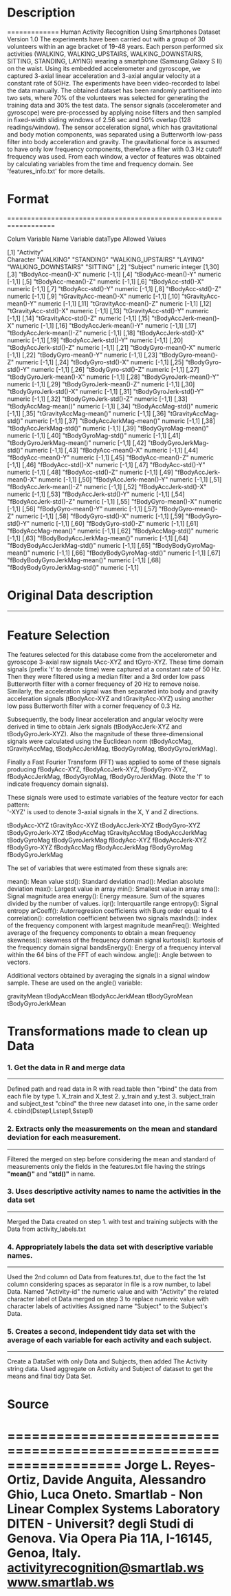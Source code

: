 # Description
=============
Human Activity Recognition Using Smartphones Dataset
Version 1.0
The experiments have been carried out with a group of 30 volunteers within an age bracket of 19-48 years. 
Each person performed six activities (WALKING, WALKING_UPSTAIRS, WALKING_DOWNSTAIRS, SITTING, STANDING, LAYING) wearing 
a smartphone (Samsung Galaxy S II) on the waist. Using its embedded accelerometer and gyroscope, we captured 3-axial 
linear acceleration and 3-axial angular velocity at a constant rate of 50Hz. The experiments have been video-recorded 
to label the data manually. The obtained dataset has been randomly partitioned into two sets, where 70% of the 
volunteers was selected for generating the training data and 30% the test data. 
The sensor signals (accelerometer and gyroscope) were pre-processed by applying noise filters and then sampled in 
fixed-width sliding windows of 2.56 sec and 50% overlap (128 readings/window). The sensor acceleration signal, which 
has gravitational and body motion components, was separated using a Butterworth low-pass filter into body acceleration 
and gravity. The gravitational force is assumed to have only low frequency components, therefore a filter with 0.3 Hz 
cutoff frequency was used. From each window, a vector of features was obtained by calculating variables from the time 
and frequency domain. See 'features_info.txt' for more details. 

# Format
==================================================================

Colum Variable Name 
   Variable dataType 
    Allowed Values

[,1] "Activity"  
   Character 
    "WALKING" 
    "STANDING" 
    "WALKING_UPSTAIRS"
    "LAYING"
    "WALKING_DOWNSTAIRS"
    "SITTING" 
[,2] "Subject" 
   numeric
    integer [1,30]
[,3] "tBodyAcc-mean()-X" 
   numeric
    [-1,1]
[,4] "tBodyAcc-mean()-Y" 
   numeric
    [-1,1]
[,5] "tBodyAcc-mean()-Z" 
   numeric
    [-1,1]
[,6] "tBodyAcc-std()-X" 
   numeric
    [-1,1]
[,7] "tBodyAcc-std()-Y" 
   numeric
    [-1,1]
[,8] "tBodyAcc-std()-Z" 
   numeric
    [-1,1]
[,9] "tGravityAcc-mean()-X" 
   numeric
    [-1,1]
[,10] "tGravityAcc-mean()-Y" 
   numeric
    [-1,1]
[,11] "tGravityAcc-mean()-Z" 
   numeric
    [-1,1]
[,12] "tGravityAcc-std()-X" 
   numeric
    [-1,1]
[,13] "tGravityAcc-std()-Y" 
   numeric
    [-1,1]
[,14] "tGravityAcc-std()-Z" 
   numeric
    [-1,1]
[,15] "tBodyAccJerk-mean()-X" 
   numeric
    [-1,1]
[,16] "tBodyAccJerk-mean()-Y" 
   numeric
    [-1,1]
[,17] "tBodyAccJerk-mean()-Z" 
   numeric
    [-1,1]
[,18] "tBodyAccJerk-std()-X" 
   numeric
    [-1,1]
[,19] "tBodyAccJerk-std()-Y" 
   numeric
    [-1,1]
[,20] "tBodyAccJerk-std()-Z" 
   numeric
    [-1,1]
[,21] "tBodyGyro-mean()-X" 
   numeric
    [-1,1]
[,22] "tBodyGyro-mean()-Y" 
   numeric
    [-1,1]
[,23] "tBodyGyro-mean()-Z" 
   numeric
    [-1,1]
[,24] "tBodyGyro-std()-X" 
   numeric
    [-1,1]
[,25] "tBodyGyro-std()-Y" 
   numeric
    [-1,1]
[,26] "tBodyGyro-std()-Z" 
   numeric
    [-1,1]
[,27] "tBodyGyroJerk-mean()-X" 
   numeric
    [-1,1]
[,28] "tBodyGyroJerk-mean()-Y" 
   numeric
    [-1,1]
[,29] "tBodyGyroJerk-mean()-Z" 
   numeric
    [-1,1]
[,30] "tBodyGyroJerk-std()-X" 
   numeric
    [-1,1]
[,31] "tBodyGyroJerk-std()-Y" 
   numeric
    [-1,1]
[,32] "tBodyGyroJerk-std()-Z" 
   numeric
    [-1,1]
[,33] "tBodyAccMag-mean()" 
   numeric
    [-1,1]
[,34] "tBodyAccMag-std()" 
   numeric
    [-1,1]
[,35] "tGravityAccMag-mean()" 
   numeric
    [-1,1]
[,36] "tGravityAccMag-std()" 
   numeric
    [-1,1]
[,37] "tBodyAccJerkMag-mean()" 
   numeric
    [-1,1]
[,38] "tBodyAccJerkMag-std()" 
   numeric
    [-1,1]
[,39] "tBodyGyroMag-mean()" 
   numeric
    [-1,1]
[,40] "tBodyGyroMag-std()" 
   numeric
    [-1,1]
[,41] "tBodyGyroJerkMag-mean()" 
   numeric
    [-1,1]
[,42] "tBodyGyroJerkMag-std()" 
   numeric
    [-1,1]
[,43] "fBodyAcc-mean()-X" 
   numeric
    [-1,1]
[,44] "fBodyAcc-mean()-Y" 
   numeric
    [-1,1]
[,45] "fBodyAcc-mean()-Z" 
   numeric
    [-1,1]
[,46] "fBodyAcc-std()-X" 
   numeric
    [-1,1]
[,47] "fBodyAcc-std()-Y" 
   numeric
    [-1,1]
[,48] "fBodyAcc-std()-Z" 
   numeric
    [-1,1]
[,49] "fBodyAccJerk-mean()-X" 
   numeric
    [-1,1]
[,50] "fBodyAccJerk-mean()-Y" 
   numeric
    [-1,1]
[,51] "fBodyAccJerk-mean()-Z" 
   numeric
    [-1,1]
[,52] "fBodyAccJerk-std()-X" 
   numeric
    [-1,1]
[,53] "fBodyAccJerk-std()-Y" 
   numeric
    [-1,1]
[,54] "fBodyAccJerk-std()-Z" 
   numeric
    [-1,1]
[,55] "fBodyGyro-mean()-X" 
   numeric
    [-1,1]
[,56] "fBodyGyro-mean()-Y" 
   numeric
    [-1,1]
[,57] "fBodyGyro-mean()-Z" 
   numeric
    [-1,1]
[,58] "fBodyGyro-std()-X" 
   numeric
    [-1,1]
[,59] "fBodyGyro-std()-Y" 
   numeric
    [-1,1]
[,60] "fBodyGyro-std()-Z" 
   numeric
    [-1,1]
[,61] "fBodyAccMag-mean()" 
   numeric
    [-1,1]
[,62] "fBodyAccMag-std()" 
   numeric
    [-1,1]
[,63] "fBodyBodyAccJerkMag-mean()" 
   numeric
    [-1,1]
[,64] "fBodyBodyAccJerkMag-std()" 
   numeric
    [-1,1]
[,65] "fBodyBodyGyroMag-mean()" 
   numeric
    [-1,1]
[,66] "fBodyBodyGyroMag-std()" 
   numeric
    [-1,1]
[,67] "fBodyBodyGyroJerkMag-mean()" 
   numeric
    [-1,1]
[,68] "fBodyBodyGyroJerkMag-std()" 
   numeric
    [-1,1]
				
# Original Data description
---------------------------			
				
Feature Selection 
=================

The features selected for this database come from the accelerometer and gyroscope 3-axial raw signals tAcc-XYZ and tGyro-XYZ. These time domain signals (prefix 't' to denote time) were captured at a constant rate of 50 Hz. Then they were filtered using a median filter and a 3rd order low pass Butterworth filter with a corner frequency of 20 Hz to remove noise. Similarly, the acceleration signal was then separated into body and gravity acceleration signals (tBodyAcc-XYZ and tGravityAcc-XYZ) using another low pass Butterworth filter with a corner frequency of 0.3 Hz. 

Subsequently, the body linear acceleration and angular velocity were derived in time to obtain Jerk signals (tBodyAccJerk-XYZ and tBodyGyroJerk-XYZ). Also the magnitude of these three-dimensional signals were calculated using the Euclidean norm (tBodyAccMag, tGravityAccMag, tBodyAccJerkMag, tBodyGyroMag, tBodyGyroJerkMag). 

Finally a Fast Fourier Transform (FFT) was applied to some of these signals producing fBodyAcc-XYZ, fBodyAccJerk-XYZ, fBodyGyro-XYZ, fBodyAccJerkMag, fBodyGyroMag, fBodyGyroJerkMag. (Note the 'f' to indicate frequency domain signals). 

These signals were used to estimate variables of the feature vector for each pattern:  
'-XYZ' is used to denote 3-axial signals in the X, Y and Z directions.

tBodyAcc-XYZ
tGravityAcc-XYZ
tBodyAccJerk-XYZ
tBodyGyro-XYZ
tBodyGyroJerk-XYZ
tBodyAccMag
tGravityAccMag
tBodyAccJerkMag
tBodyGyroMag
tBodyGyroJerkMag
fBodyAcc-XYZ
fBodyAccJerk-XYZ
fBodyGyro-XYZ
fBodyAccMag
fBodyAccJerkMag
fBodyGyroMag
fBodyGyroJerkMag

The set of variables that were estimated from these signals are: 

mean(): Mean value
std(): Standard deviation
mad(): Median absolute deviation 
max(): Largest value in array
min(): Smallest value in array
sma(): Signal magnitude area
energy(): Energy measure. Sum of the squares divided by the number of values. 
iqr(): Interquartile range 
entropy(): Signal entropy
arCoeff(): Autorregresion coefficients with Burg order equal to 4
correlation(): correlation coefficient between two signals
maxInds(): index of the frequency component with largest magnitude
meanFreq(): Weighted average of the frequency components to obtain a mean frequency
skewness(): skewness of the frequency domain signal 
kurtosis(): kurtosis of the frequency domain signal 
bandsEnergy(): Energy of a frequency interval within the 64 bins of the FFT of each window.
angle(): Angle between to vectors.

Additional vectors obtained by averaging the signals in a signal window sample. These are used on the angle() variable:

gravityMean
tBodyAccMean
tBodyAccJerkMean
tBodyGyroMean
tBodyGyroJerkMean				
				



# Transformations made to clean up Data

### 1. Get the data in R and merge data
---------------------------------------
Defined path and read data in R with read.table then "rbind" 
the data from each file by type
	1. X_train and X_test
	2. y_train and y_test
	3. subject_train and subject_test
"cbind" the three new dataset into one, in the same order
	4. cbind(Dstep1,Lstep1,Sstep1)
	
### 2. Extracts only the measurements on the mean and standard deviation for each measurement.
----------------------------------------------------------------------------------------------
Filtered the merged on step before considering the mean and standard of measurements only the 
fields in the features.txt file having the strings **"mean()"** and **"std()"** in name. 

### 3. Uses descriptive activity names to name the activities in the data set
-----------------------------------------------------------------------------
Merged the Data created on step 1. with test and training subjects with the Data from 
activity_labels.txt

### 4. Appropriately labels the data set with descriptive variable names. 
-------------------------------------------------------------------------
Used the 2nd column od Data from features.txt, due to the fact the 1st column considering spaces
as separator in file is a row number, to label Data.
Named "Activity-id" the numeric value and with "Activity" the related character label ot Data merged
on step 3 to replace numeric value with character labels of activities
Assigned name "Subject" to the Subject's Data. 

### 5. Creates a second, independent tidy data set with the average of each variable for each activity and each subject.
------------------------------------------------------------------------------------------------------------------------
Create a DataSet with only Data and Subjects, then added The Activity string data.
Used aggregate on Activity and Subject of dataset to get the means and final tidy
Data Set.


# Source
==================================================================
Jorge L. Reyes-Ortiz, Davide Anguita, Alessandro Ghio, Luca Oneto.
Smartlab - Non Linear Complex Systems Laboratory
DITEN - Universit? degli Studi di Genova.
Via Opera Pia 11A, I-16145, Genoa, Italy.
activityrecognition@smartlab.ws
www.smartlab.ws
==================================================================